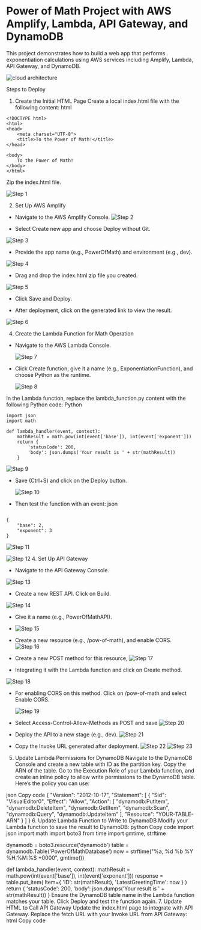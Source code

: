 
# Power of Math Project with AWS Amplify, Lambda, API Gateway, and DynamoDB
This project demonstrates how to build a web app that performs exponentiation calculations using AWS services including Amplify, Lambda, API Gateway, and DynamoDB.

![cloud architecture](images/cloud-architecture.png)

Steps to Deploy
1. Create the Initial HTML Page
Create a local index.html file with the following content:
html
```
<!DOCTYPE html>
<html>
<head>
    <meta charset="UTF-8">
    <title>To the Power of Math!</title>
</head>

<body>
    To the Power of Math!
</body>
</html>
```
Zip the index.html file.

 ![Step 1](images/1.png)
 
2. Set Up AWS Amplify
- Navigate to the AWS Amplify Console.
 ![Step 2](images/2.png)

- Select Create new app and choose Deploy without Git.
  
 ![Step 3](images/3.png)
  
- Provide the app name (e.g., PowerOfMath) and environment (e.g., dev).
  
 ![Step 4](images/4.png)
  
- Drag and drop the index.html zip file you created.
  
 ![Step 5](images/5.png)
  
- Click Save and Deploy.
  
- After deployment, click on the generated link to view the result.

 ![Step 6](images/6.png)
  
4. Create the Lambda Function for Math Operation
- Navigate to the AWS Lambda Console.
  
  ![Step 7](images/7.png)
   
- Click Create function, give it a name (e.g., ExponentiationFunction), and choose Python as the runtime.
  
  ![Step 8](images/8.png)
  
In the Lambda function, replace the lambda_function.py content with the following Python code:
Python
```
import json
import math

def lambda_handler(event, context):
    mathResult = math.pow(int(event['base']), int(event['exponent']))
    return {
        'statusCode': 200,
        'body': json.dumps('Your result is ' + str(mathResult))
    }

```
   ![Step 9](images/9.png)
   
- Save (Ctrl+S) and click on the Deploy button.
  
   ![Step 10](images/10.png)

- Then test the function with an event:
json
```

{
    "base": 2,
    "exponent": 3
}

```
![Step 11](images/11.png)

![Step 12](images/12.png)
4. Set Up API Gateway
- Navigate to the API Gateway Console.

![Step 13](images/13.png)

- Create a new REST API. Click on Build.

![Step 14](images/14.png)
  
-  Give it a name (e.g., PowerOfMathAPI).
- ![Step 15](images/15.png)
- Create a new resource (e.g., /pow-of-math), and enable CORS.
 ![Step 16](images/16.png)
- Create a new POST method for this resource,
 ![Step 17](images/17.png)

-   Integrating it with the Lambda function and click on Create method.
  
   ![Step 18](images/18.png)

- For enabling CORS on this method. Click on /pow-of-math and select Enable CORS.

   ![Step 19](images/19.png)

- Select Access-Control-Allow-Methods as POST and save
    ![Step 20](images/20.png)
- Deploy the API to a new stage (e.g., dev).
   ![Step 21](images/21.png)
- Copy the Invoke URL generated after deployment.
   ![Step 22](images/22.png)
   ![Step 23](images/23.png)
5. Update Lambda Permissions for DynamoDB
Navigate to the DynamoDB Console and create a new table with ID as the partition key.
Copy the ARN of the table.
Go to the Execution Role of your Lambda function, and create an inline policy to allow write permissions to the DynamoDB table.
Here’s the policy you can use:

json
Copy code
{
    "Version": "2012-10-17",
    "Statement": [
        {
            "Sid": "VisualEditor0",
            "Effect": "Allow",
            "Action": [
                "dynamodb:PutItem",
                "dynamodb:DeleteItem",
                "dynamodb:GetItem",
                "dynamodb:Scan",
                "dynamodb:Query",
                "dynamodb:UpdateItem"
            ],
            "Resource": "YOUR-TABLE-ARN"
        }
    ]
}
6. Update Lambda Function to Write to DynamoDB
Modify your Lambda function to save the result to DynamoDB:
python
Copy code
import json
import math
import boto3
from time import gmtime, strftime

dynamodb = boto3.resource('dynamodb')
table = dynamodb.Table('PowerOfMathDatabase')
now = strftime("%a, %d %b %Y %H:%M:%S +0000", gmtime())

def lambda_handler(event, context):
    mathResult = math.pow(int(event['base']), int(event['exponent']))
    response = table.put_item(
        Item={
            'ID': str(mathResult),
            'LatestGreetingTime': now
        }
    )
    return {
        'statusCode': 200,
        'body': json.dumps('Your result is ' + str(mathResult))
    }
Ensure the DynamoDB table name in the Lambda function matches your table.
Click Deploy and test the function again.
7. Update HTML to Call API Gateway
Update the index.html page to integrate with API Gateway. Replace the fetch URL with your Invoke URL from API Gateway:
html
Copy code
<!DOCTYPE html>
<html lang="en">
<head>
    <meta charset="UTF-8">
    <meta name="viewport" content="width=device-width, initial-scale=1.0">
    <title>Exponentiation Calculator</title>
    <style>
        /* Styling as described earlier */
    </style>
    <script>
        function calculateExponentiation(base, exponent) {
            const headers = new Headers();
            headers.append("Content-Type", "application/json");

            const bodyData = JSON.stringify({ base, exponent });
            const requestOptions = {
                method: 'POST',
                headers: headers,
                body: bodyData,
                redirect: 'follow'
            };

            fetch("https://YOUR-INVOKE-URL-HERE", requestOptions)
                .then(response => response.json())
                .then(data => alert(`Result: ${data.body}`))
                .catch(error => console.error('Error:', error));
        }

        function handleCalculation() {
            const baseValue = document.getElementById('base-input').value;
            const exponentValue = document.getElementById('exponent-input').value;
            calculateExponentiation(baseValue, exponentValue);
        }
    </script>
</head>
<body>
    <div class="container">
        <h1>Exponentiation Calculator</h1>
        <form>
            <label for="base-input">Enter Base:</label>
            <input type="number" id="base-input" placeholder="Base" required>

            <label for="exponent-input">Enter Exponent:</label>
            <input type="number" id="exponent-input" placeholder="Exponent" required>

            <button type="button" onclick="handleCalculation()">Calculate</button>
        </form>
    </div>
</body>
</html>
8. Re-deploy HTML Page Using AWS Amplify
Zip the updated index.html file.
Go back to AWS Amplify, upload the new zip file, and redeploy the app to the dev environment.
9. Test the Application
Click on the generated Amplify domain URL to see your exponentiation calculator in action.
Enter a base and exponent to get the result, which will also be saved in DynamoDB.
Technologies Used:
AWS Amplify: For hosting the web app.
AWS Lambda: To perform the exponentiation math operation.
AWS API Gateway: To expose the Lambda function as an API.
AWS DynamoDB: To store the calculation results.
